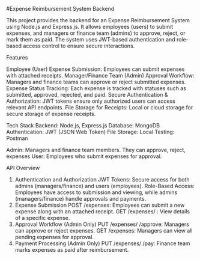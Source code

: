 #Expense Reimbursement System Backend

This project provides the backend for an Expense Reimbursement System using Node.js and Express.js. It allows employees (users) to submit expenses, and managers or finance team (admins) to approve, reject, or mark them as paid. The system uses JWT-based authentication and role-based access control to ensure secure interactions.

Features

Employee (User) Expense Submission: Employees can submit expenses with attached receipts.
Manager/Finance Team (Admin) Approval Workflow: Managers and finance teams can approve or reject submitted expenses.
Expense Status Tracking: Each expense is tracked with statuses such as submitted, approved, rejected, and paid.
Secure Authentication & Authorization: JWT tokens ensure only authorized users can access relevant API endpoints.
File Storage for Receipts: Local or cloud storage for secure storage of expense receipts.

Tech Stack
Backend: Node.js, Express.js
Database: MongoDB 
Authentication: JWT (JSON Web Token)
File Storage: Local 
Testing:  Postman

Admin: Managers and finance team members. They can approve, reject,  expenses 
User: Employees who submit expenses for approval.

API Overview
1. Authentication and Authorization
JWT Tokens: Secure access for both admins (managers/finance) and users (employees).
Role-Based Access: Employees have access to submission and viewing, while admins (managers/finance) handle approvals and payments.
2. Expense Submission
POST /expenses: Employees can submit a new expense along with an attached receipt.
GET /expenses/
: View details of a specific expense.
3. Approval Workflow (Admin Only)
PUT /expenses/
/approve: Managers can approve or reject expenses.
GET /expenses: Managers can view all pending expenses for approval.
4. Payment Processing (Admin Only)
PUT /expenses/
/pay: Finance team marks expenses as paid after reimbursement.
